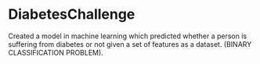 # DiabetesChallenge
Created a model in machine learning which predicted whether a person is suffering from diabetes or not given a set of features as a dataset. (BINARY CLASSIFICATION PROBLEM).
